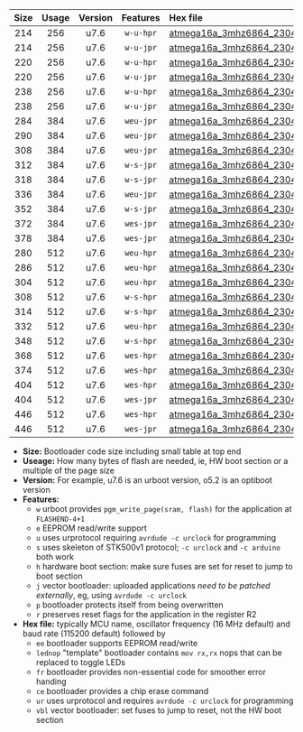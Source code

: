 |Size|Usage|Version|Features|Hex file|
|:-:|:-:|:-:|:-:|:--|
|214|256|u7.6|`w-u-hpr`|[atmega16a_3mhz6864_230400bps_ur.hex](https://raw.githubusercontent.com/stefanrueger/urboot/main//atmega16a_3mhz6864_230400bps_ur.hex)|
|214|256|u7.6|`w-u-jpr`|[atmega16a_3mhz6864_230400bps_ur_vbl.hex](https://raw.githubusercontent.com/stefanrueger/urboot/main//atmega16a_3mhz6864_230400bps_ur_vbl.hex)|
|220|256|u7.6|`w-u-hpr`|[atmega16a_3mhz6864_230400bps_lednop_ur.hex](https://raw.githubusercontent.com/stefanrueger/urboot/main//atmega16a_3mhz6864_230400bps_lednop_ur.hex)|
|220|256|u7.6|`w-u-jpr`|[atmega16a_3mhz6864_230400bps_lednop_ur_vbl.hex](https://raw.githubusercontent.com/stefanrueger/urboot/main//atmega16a_3mhz6864_230400bps_lednop_ur_vbl.hex)|
|238|256|u7.6|`w-u-hpr`|[atmega16a_3mhz6864_230400bps_lednop_fr_ur.hex](https://raw.githubusercontent.com/stefanrueger/urboot/main//atmega16a_3mhz6864_230400bps_lednop_fr_ur.hex)|
|238|256|u7.6|`w-u-jpr`|[atmega16a_3mhz6864_230400bps_lednop_fr_ur_vbl.hex](https://raw.githubusercontent.com/stefanrueger/urboot/main//atmega16a_3mhz6864_230400bps_lednop_fr_ur_vbl.hex)|
|284|384|u7.6|`weu-jpr`|[atmega16a_3mhz6864_230400bps_ee_ur_vbl.hex](https://raw.githubusercontent.com/stefanrueger/urboot/main//atmega16a_3mhz6864_230400bps_ee_ur_vbl.hex)|
|290|384|u7.6|`weu-jpr`|[atmega16a_3mhz6864_230400bps_ee_lednop_ur_vbl.hex](https://raw.githubusercontent.com/stefanrueger/urboot/main//atmega16a_3mhz6864_230400bps_ee_lednop_ur_vbl.hex)|
|308|384|u7.6|`weu-jpr`|[atmega16a_3mhz6864_230400bps_ee_lednop_fr_ur_vbl.hex](https://raw.githubusercontent.com/stefanrueger/urboot/main//atmega16a_3mhz6864_230400bps_ee_lednop_fr_ur_vbl.hex)|
|312|384|u7.6|`w-s-jpr`|[atmega16a_3mhz6864_230400bps_vbl.hex](https://raw.githubusercontent.com/stefanrueger/urboot/main//atmega16a_3mhz6864_230400bps_vbl.hex)|
|318|384|u7.6|`w-s-jpr`|[atmega16a_3mhz6864_230400bps_lednop_vbl.hex](https://raw.githubusercontent.com/stefanrueger/urboot/main//atmega16a_3mhz6864_230400bps_lednop_vbl.hex)|
|336|384|u7.6|`weu-jpr`|[atmega16a_3mhz6864_230400bps_ee_lednop_fr_ce_ur_vbl.hex](https://raw.githubusercontent.com/stefanrueger/urboot/main//atmega16a_3mhz6864_230400bps_ee_lednop_fr_ce_ur_vbl.hex)|
|352|384|u7.6|`w-s-jpr`|[atmega16a_3mhz6864_230400bps_lednop_fr_vbl.hex](https://raw.githubusercontent.com/stefanrueger/urboot/main//atmega16a_3mhz6864_230400bps_lednop_fr_vbl.hex)|
|372|384|u7.6|`wes-jpr`|[atmega16a_3mhz6864_230400bps_ee_vbl.hex](https://raw.githubusercontent.com/stefanrueger/urboot/main//atmega16a_3mhz6864_230400bps_ee_vbl.hex)|
|378|384|u7.6|`wes-jpr`|[atmega16a_3mhz6864_230400bps_ee_lednop_vbl.hex](https://raw.githubusercontent.com/stefanrueger/urboot/main//atmega16a_3mhz6864_230400bps_ee_lednop_vbl.hex)|
|280|512|u7.6|`weu-hpr`|[atmega16a_3mhz6864_230400bps_ee_ur.hex](https://raw.githubusercontent.com/stefanrueger/urboot/main//atmega16a_3mhz6864_230400bps_ee_ur.hex)|
|286|512|u7.6|`weu-hpr`|[atmega16a_3mhz6864_230400bps_ee_lednop_ur.hex](https://raw.githubusercontent.com/stefanrueger/urboot/main//atmega16a_3mhz6864_230400bps_ee_lednop_ur.hex)|
|304|512|u7.6|`weu-hpr`|[atmega16a_3mhz6864_230400bps_ee_lednop_fr_ur.hex](https://raw.githubusercontent.com/stefanrueger/urboot/main//atmega16a_3mhz6864_230400bps_ee_lednop_fr_ur.hex)|
|308|512|u7.6|`w-s-hpr`|[atmega16a_3mhz6864_230400bps.hex](https://raw.githubusercontent.com/stefanrueger/urboot/main//atmega16a_3mhz6864_230400bps.hex)|
|314|512|u7.6|`w-s-hpr`|[atmega16a_3mhz6864_230400bps_lednop.hex](https://raw.githubusercontent.com/stefanrueger/urboot/main//atmega16a_3mhz6864_230400bps_lednop.hex)|
|332|512|u7.6|`weu-hpr`|[atmega16a_3mhz6864_230400bps_ee_lednop_fr_ce_ur.hex](https://raw.githubusercontent.com/stefanrueger/urboot/main//atmega16a_3mhz6864_230400bps_ee_lednop_fr_ce_ur.hex)|
|348|512|u7.6|`w-s-hpr`|[atmega16a_3mhz6864_230400bps_lednop_fr.hex](https://raw.githubusercontent.com/stefanrueger/urboot/main//atmega16a_3mhz6864_230400bps_lednop_fr.hex)|
|368|512|u7.6|`wes-hpr`|[atmega16a_3mhz6864_230400bps_ee.hex](https://raw.githubusercontent.com/stefanrueger/urboot/main//atmega16a_3mhz6864_230400bps_ee.hex)|
|374|512|u7.6|`wes-hpr`|[atmega16a_3mhz6864_230400bps_ee_lednop.hex](https://raw.githubusercontent.com/stefanrueger/urboot/main//atmega16a_3mhz6864_230400bps_ee_lednop.hex)|
|404|512|u7.6|`wes-hpr`|[atmega16a_3mhz6864_230400bps_ee_lednop_fr.hex](https://raw.githubusercontent.com/stefanrueger/urboot/main//atmega16a_3mhz6864_230400bps_ee_lednop_fr.hex)|
|404|512|u7.6|`wes-jpr`|[atmega16a_3mhz6864_230400bps_ee_lednop_fr_vbl.hex](https://raw.githubusercontent.com/stefanrueger/urboot/main//atmega16a_3mhz6864_230400bps_ee_lednop_fr_vbl.hex)|
|446|512|u7.6|`wes-hpr`|[atmega16a_3mhz6864_230400bps_ee_lednop_fr_ce.hex](https://raw.githubusercontent.com/stefanrueger/urboot/main//atmega16a_3mhz6864_230400bps_ee_lednop_fr_ce.hex)|
|446|512|u7.6|`wes-jpr`|[atmega16a_3mhz6864_230400bps_ee_lednop_fr_ce_vbl.hex](https://raw.githubusercontent.com/stefanrueger/urboot/main//atmega16a_3mhz6864_230400bps_ee_lednop_fr_ce_vbl.hex)|

- **Size:** Bootloader code size including small table at top end
- **Useage:** How many bytes of flash are needed, ie, HW boot section or a multiple of the page size
- **Version:** For example, u7.6 is an urboot version, o5.2 is an optiboot version
- **Features:**
  + `w` urboot provides `pgm_write_page(sram, flash)` for the application at `FLASHEND-4+1`
  + `e` EEPROM read/write support
  + `u` uses urprotocol requiring `avrdude -c urclock` for programming
  + `s` uses skeleton of STK500v1 protocol; `-c urclock` and `-c arduino` both work
  + `h` hardware boot section: make sure fuses are set for reset to jump to boot section
  + `j` vector bootloader: uploaded applications *need to be patched externally*, eg, using `avrdude -c urclock`
  + `p` bootloader protects itself from being overwritten
  + `r` preserves reset flags for the application in the register R2
- **Hex file:** typically MCU name, oscillator frequency (16 MHz default) and baud rate (115200 default) followed by
  + `ee` bootloader supports EEPROM read/write
  + `lednop` "template" bootloader contains `mov rx,rx` nops that can be replaced to toggle LEDs
  + `fr` bootloader provides non-essential code for smoother error handing
  + `ce` bootloader provides a chip erase command
  + `ur` uses urprotocol and requires `avrdude -c urclock` for programming
  + `vbl` vector bootloader: set fuses to jump to reset, not the HW boot section
